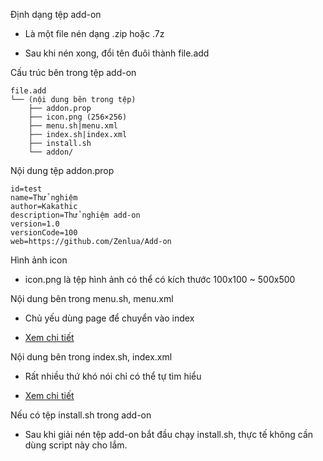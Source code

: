 
Định dạng tệp add-on

- Là một file nén dạng .zip hoặc .7z

- Sau khi nén xong, đổi tên đuôi thành file.add

Cấu trúc bên trong tệp add-on

```
file.add
└── (nội dung bên trong tệp)
    ├── addon.prop
    ├── icon.png (256×256)
    ├── menu.sh|menu.xml
    ├── index.sh|index.xml
    ├── install.sh
    └── addon/
```

Nội dung tệp addon.prop

```
id=test
name=Thử nghiệm
author=Kakathic
description=Thử nghiệm add-on
version=1.0
versionCode=100
web=https://github.com/Zenlua/Add-on
```

Hình ảnh icon

- icon.png là tệp hình ảnh có thể có kích thước 100x100 ~ 500x500

Nội dung bên trong menu.sh, menu.xml

- Chủ yếu dùng page để chuyển vào index

- [Xem chi tiết](https://github.com/helloklf/kr-scripts/blob/master/docs/Page.md)

Nội dung bên trong index.sh, index.xml

- Rất nhiều thứ khó nói chỉ có thể tự tìm hiểu

- [Xem chi tiết](https://github.com/helloklf/kr-scripts)

Nếu có tệp install.sh trong add-on

- Sau khi giải nén tệp add-on bắt đầu chạy install.sh, thực tế không cần dùng script này cho lắm.


